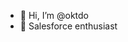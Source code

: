 - 👋 Hi, I’m @oktdo
- 👀 Salesforce enthusiast


<!---
oktdo/oktdo is a ✨ special ✨ repository because its `README.md` (this file) appears on your GitHub profile.
You can click the Preview link to take a look at your changes.
--->
